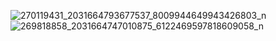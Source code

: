 ![270119431_2031664793677537_8009944649943426803_n](https://user-images.githubusercontent.com/82876394/201559441-0546a510-7a79-475a-aa61-65e6b47bbdef.jpg)
![269818858_2031664747010875_6122469597818609058_n](https://user-images.githubusercontent.com/82876394/201559444-6cf8a636-d848-4168-b2c9-cd3f9e5701f6.jpg)
